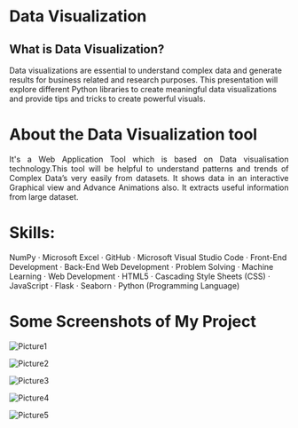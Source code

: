# Data Visualization
<h2>What is Data Visualization?</h2>
<p>Data visualizations are essential to understand complex data and generate results for business related and research purposes. This presentation will explore different Python libraries to create meaningful data visualizations and provide tips and tricks to create powerful visuals. </p>

# About the Data Visualization tool 
<p align="justify">It's a Web Application Tool which is based on Data visualisation technology.This tool will be helpful to understand patterns and trends of Complex Data’s very easily from datasets.
It shows data in an interactive Graphical view and Advance Animations also. It extracts useful information from large dataset. </p>

# Skills: 

NumPy · Microsoft Excel · GitHub · Microsoft Visual Studio Code · Front-End Development · Back-End Web Development · Problem Solving · Machine Learning · Web Development · HTML5 · Cascading Style Sheets (CSS) · JavaScript · Flask · Seaborn · Python (Programming Language)

# Some Screenshots of My Project

![Picture1](https://github.com/harshgithup/data_visualization_by_harsh/assets/116560172/ec22375e-d0eb-4c92-bc4c-c00ceb2cf8c4)

![Picture2](https://github.com/harshgithup/data_visualization_by_harsh/assets/116560172/ca724b39-2cfd-48a7-b257-8efcc0e6315a)

![Picture3](https://github.com/harshgithup/data_visualization_by_harsh/assets/116560172/ded64817-b9cf-480f-af01-ca1e001ae9f5)

![Picture4](https://github.com/harshgithup/data_visualization_by_harsh/assets/116560172/4856684d-7608-4be6-beb0-6a918da3ccc6)

![Picture5](https://github.com/harshgithup/data_visualization_by_harsh/assets/116560172/8b9eaf5a-96bd-4469-8ba2-06adaab0ffa3)
